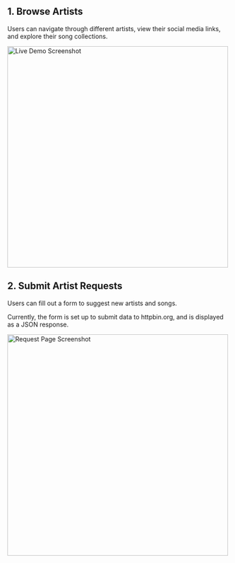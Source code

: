## 1. Browse Artists
Users can navigate through different artists, view their social media links, and explore their song collections.  

<img src="https://i.imgur.com/uQ2bG2Q.png" alt="Live Demo Screenshot" width="500"/>

## 2. Submit Artist Requests
Users can fill out a form to suggest new artists and songs. 

Currently, the form is set up to submit data to httpbin.org, and is displayed as a JSON response.

<img src="https://i.imgur.com/XhzY2WT.png" alt="Request Page Screenshot" width="500"/>

